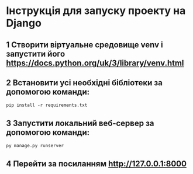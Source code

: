 # Інструкція для запуску проекту на Django
## 1 Створити віртуальне средовище venv і запустити його https://docs.python.org/uk/3/library/venv.html
## 2 Встановити усі необхідні бібліотеки за допомогою команди:
```pip install -r requirements.txt```
## 3 Запустити локальний веб-сервер за допомогою команди:
```py manage.py runserver```
## 4 Перейти за посиланням http://127.0.0.1:8000
